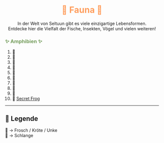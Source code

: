 
<h1 style="color:rgb(255, 158, 94); text-align: center;">🌱 Fauna 🌱</h1>

<div style="text-align: center;">
In der Welt von Seltuun gibt es viele einzigartige Lebensformen.<br>
Entdecke hier die Vielfalt der Fische, Insekten, Vögel und vielen weiteren!
</div>


<h3 style="color:rgb(118, 158, 94); text-align: left;">✨ Amphibien ✨</h3>

1.  🐸
2.  🐸
3.  🐸
4.  🐸
5.  🐍
6.  🐸
7.  🐸
8.  🐸
9.  🐸
10. 🐸 [Secret Frog](./fauna/testfrog.md)

---

## 📜 Legende

🐸 -> Frosch / Kröte / Unke<br>
🐍 -> Schlange<br>